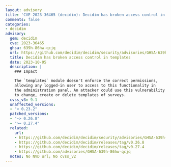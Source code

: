 ```yaml
---
layout: advisory
title: 'CVE-2023-36465 (decidim): Decidim has broken access control in templates'
comments: false
categories:
- decidim
advisory:
  gem: decidim
  cve: 2023-36465
  ghsa: 639h-86hw-qcjq
  url: https://github.com/decidim/decidim/security/advisories/GHSA-639h-86hw-qcjq
  title: Decidim has broken access control in templates
  date: 2023-10-05
  description: |
    ### Impact

    The `templates` module doesn't enforce the correct permissions,
    allowing any logged-in user to access to this functionality in
    the administration panel. An attacker could use this vulnerability
    to change, create or delete templates of surveys.
  cvss_v3: 9.1
  unaffected_versions:
  - "< 0.23.2"
  patched_versions:
  - "~> 0.26.8"
  - ">= 0.27.4"
  related:
    url:
    - https://github.com/decidim/decidim/security/advisories/GHSA-639h-86hw-qcjq
    - https://github.com/decidim/decidim/releases/tag/v0.26.8
    - https://github.com/decidim/decidim/releases/tag/v0.27.4
    - https://github.com/advisories/GHSA-639h-86hw-qcjq
  notes: No NVD url; No cvss_v2
---
```


